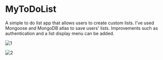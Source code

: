 # MyToDoList
A simple to do list app that allows users to create custom lists.
I've used Mongoose and MongoDB atlas to save users' lists. 
Improvements such as authentication and a list display menu can be added.

![1](https://user-images.githubusercontent.com/34137527/187427175-db1b4139-9c5b-4345-8a1f-f2d04dadc4d3.PNG)

![2](https://user-images.githubusercontent.com/34137527/187427191-fd483c43-4de9-4ad7-9e58-7d5b1634216c.PNG)
